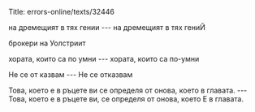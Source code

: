 Title: errors-online/texts/32446

на дремещият в тях гении --- на дремещият в тях гениЙ

брокери на Уолстриит

хората, които са по умни --- хората, които са по-умни

Не се от казвам --- Не се отказвам

Това, което е в ръцете ви се определя от онова, което в главата. --- Това, което е в ръцете ви, се определя от онова, което Е в главата.
